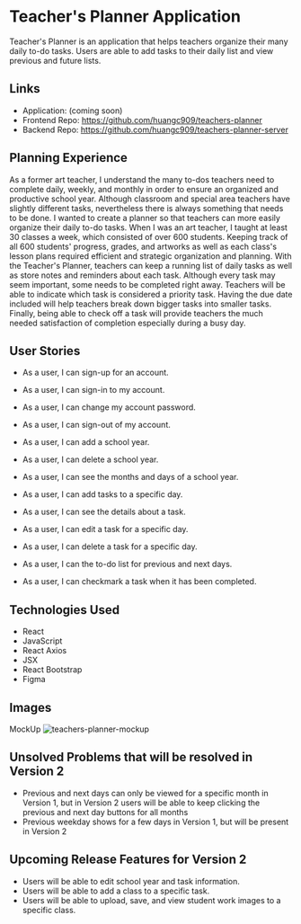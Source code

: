 # Teacher's Planner Application
Teacher's Planner is an application that helps teachers organize their many daily to-do tasks. Users are able to add tasks to their daily list and view previous and future lists.

## Links
- Application: (coming soon)
- Frontend Repo: https://github.com/huangc909/teachers-planner
- Backend Repo: https://github.com/huangc909/teachers-planner-server

## Planning Experience
As a former art teacher, I understand the many to-dos teachers need to complete daily, weekly, and monthly in order to ensure an organized and productive school year. Although classroom and special area teachers have slightly different tasks, nevertheless there is always something that needs to be done.
I wanted to create a planner so that teachers can more easily organize their daily to-do tasks. When I was an art teacher, I taught at least 30 classes a week, which consisted of over 600 students. Keeping track of all 600 students' progress, grades, and artworks as well as each class's lesson plans required efficient and strategic organization and planning.
With the Teacher's Planner, teachers can keep a running list of daily tasks as well as store notes and reminders about each task. Although every task may seem important, some needs to be completed right away. Teachers will be able to indicate which task is considered a priority task. Having the due date included will help teachers break down bigger tasks into smaller tasks. Finally, being able to check off a task will provide teachers the much needed satisfaction of completion especially during a busy day.

## User Stories
- As a user, I can sign-up for an account.
- As a user, I can sign-in to my account.
- As a user, I can change my account password.
- As a user, I can sign-out of my account.

- As a user, I can add a school year.
- As a user, I can delete a school year.
- As a user, I can see the months and days of a school year.
- As a user, I can add tasks to a specific day.
- As a user, I can see the details about a task.
- As a user, I can edit a task for a specific day.
- As a user, I can delete a task for a specific day.
- As a user, I can the to-do list for previous and next days.
- As a user, I can checkmark a task when it has been completed.

## Technologies Used
- React
- JavaScript
- React Axios
- JSX
- React Bootstrap
- Figma

## Images
MockUp
![teachers-planner-mockup](https://user-images.githubusercontent.com/53062479/119353437-e3415200-bc70-11eb-9c62-bf04cf291c0d.png)

## Unsolved Problems that will be resolved in Version 2
- Previous and next days can only be viewed for a specific month in Version 1, but in Version 2 users will be able to keep clicking the previous and next day buttons for all months
- Previous weekday shows for a few days in Version 1, but will be present in Version 2

## Upcoming Release Features for Version 2
- Users will be able to edit school year and task information.
- Users will be able to add a class to a specific task.
- Users will be able to upload, save, and view student work images to a specific class.
